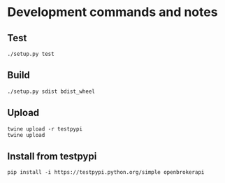 # Development commands and notes

## Test
```
./setup.py test
```

## Build
```
./setup.py sdist bdist_wheel
```

## Upload
```
twine upload -r testpypi
twine upload
```

## Install from testpypi
```
pip install -i https://testpypi.python.org/simple openbrokerapi
```

